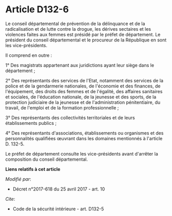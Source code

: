 # Article D132-6

Le conseil départemental de prévention de la délinquance et de la radicalisation et de lutte contre la drogue, les dérives
sectaires et les violences faites aux femmes est présidé par le préfet de département. Le président du conseil départemental
et le procureur de la République en sont les vice-présidents.

Il comprend en outre :

1° Des magistrats appartenant aux juridictions ayant leur siège dans le département ;

2° Des représentants des services de l'Etat, notamment des services de la police et de la gendarmerie nationales, de
l'économie et des finances, de l'équipement, des droits des femmes et de l'égalité, des affaires sanitaires et sociales, de
l'éducation nationale, de la jeunesse et des sports, de la protection judiciaire de la jeunesse et de l'administration
pénitentiaire, du travail, de l'emploi et de la formation professionnelle ;

3° Des représentants des collectivités territoriales et de leurs établissements publics ;

4° Des représentants d'associations, établissements ou organismes et des personnalités qualifiées œuvrant dans les domaines
mentionnés à l'article D. 132-5.

Le préfet de département consulte les vice-présidents avant d'arrêter la composition du conseil départemental.

**Liens relatifs à cet article**

_Modifié par_:

  - Décret n°2017-618 du 25 avril 2017 - art. 10

_Cite_:

  - Code de la sécurité intérieure - art. D132-5
